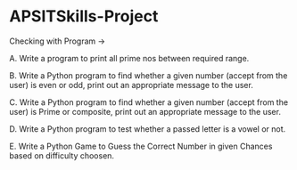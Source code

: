# APSITSkills-Project

Checking with Program -> 

A.	Write a program to print all prime nos between required range.

B.  Write a Python program to find whether a given number (accept from the user) is even or odd, print out an appropriate message to the user.

C.  Write a Python program to find whether a given number (accept from the user) is Prime or composite, print out an appropriate message to the user.

D.  Write a Python program to test whether a passed letter is a vowel or not.

E.  Write a Python Game to Guess the Correct Number in given Chances based on difficulty choosen.
